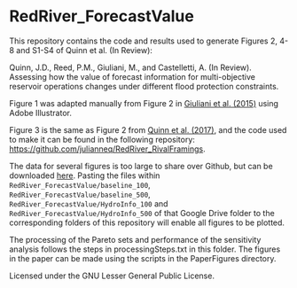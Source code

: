 # RedRiver_ForecastValue

This repository contains the code and results used to generate Figures 2, 4-8 and S1-S4 of Quinn et al. (In Review):

Quinn, J.D., Reed, P.M., Giuliani, M., and Castelletti, A. (In Review). Assessing how the value of forecast information for multi-objective reservoir operations changes under different flood protection constraints. 

Figure 1 was adapted manually from Figure 2 in [Giuliani et al. (2015)](https://agupubs.onlinelibrary.wiley.com/doi/full/10.1002/2015WR017044) using Adobe Illustrator.

Figure 3 is the same as Figure 2 from [Quinn et al. (2017)](http://onlinelibrary.wiley.com/doi/10.1002/2017WR020524/full), and the code used to make it can be found in the following repository: https://github.com/julianneq/RedRiver_RivalFramings.

The data for several figures is too large to share over Github, but can be downloaded [here](https://drive.google.com/drive/folders/1C6Srhp91xOcMjZvPp5Ngy-rGW2mFamFk?usp=drive_link). Pasting the files within `RedRiver_ForecastValue/baseline_100`, `RedRiver_ForecastValue/baseline_500`, `RedRiver_ForecastValue/HydroInfo_100` and `RedRiver_ForecastValue/HydroInfo_500` of that Google Drive folder to the corresponding folders of this repository will enable all figures to be plotted.

The processing of the Pareto sets and performance of the sensitivity analysis follows the steps in processingSteps.txt in this folder. The figures in the paper can be made using the scripts in the PaperFigures directory.

Licensed under the GNU Lesser General Public License.
